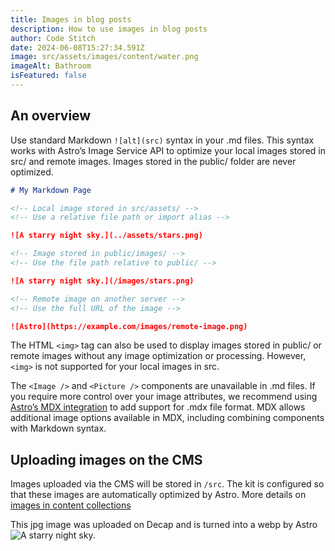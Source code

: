 ```yaml
---
title: Images in blog posts
description: How to use images in blog posts
author: Code Stitch
date: 2024-06-08T15:27:34.591Z
image: src/assets/images/content/water.png
imageAlt: Bathroom
isFeatured: false
---
```


## An overview

Use standard Markdown `![alt](src)` syntax in your .md files. This syntax works with Astro’s Image Service API to optimize your local images stored in src/ and remote images. Images stored in the public/ folder are never optimized.

```md
# My Markdown Page

<!-- Local image stored in src/assets/ -->
<!-- Use a relative file path or import alias -->

![A starry night sky.](../assets/stars.png)

<!-- Image stored in public/images/ -->
<!-- Use the file path relative to public/ -->

![A starry night sky.](/images/stars.png)

<!-- Remote image on another server -->
<!-- Use the full URL of the image -->

![Astro](https://example.com/images/remote-image.png)
```

The HTML `<img>` tag can also be used to display images stored in public/ or remote images without any image optimization or processing. However, `<img>` is not supported for your local images in src.

The `<Image />` and `<Picture />` components are unavailable in .md files. If you require more control over your image attributes, we recommend using [Astro’s MDX integration](https://docs.astro.build/en/guides/integrations-guide/mdx/) to add support for .mdx file format. MDX allows additional image options available in MDX, including combining components with Markdown syntax.

## Uploading images on the CMS

Images uploaded via the CMS will be stored in `/src`. The kit is configured so that these images are automatically optimized by Astro. More details on [images in content collections](https://docs.astro.build/en/guides/images/#images-in-content-collections)

This jpg image was uploaded on Decap and is turned into a webp by Astro
![A starry night sky.](@assets/images/content/water.png)
